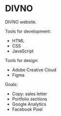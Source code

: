 # DIVNO

DIVNO website.

Tools for development: 
- HTML
- CSS
- JavaScript

Tools for design:
- Adobe Creative Cloud
- Figma

Goals:
- Copy: sales letter
- Portfolio sections
- Google Analytics
- Facebook Pixel
